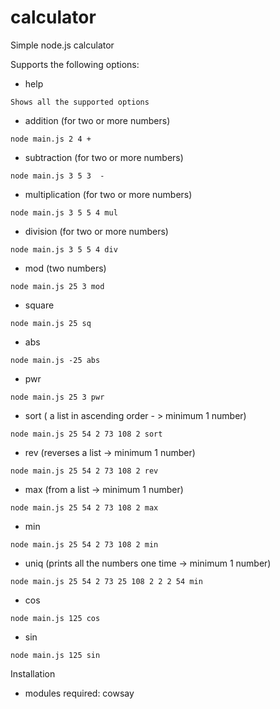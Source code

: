 # calculator
Simple node.js calculator 

Supports the following options:
- help 
```
Shows all the supported options
```
- addition (for two or more numbers)
```
node main.js 2 4 +
```
- subtraction (for two or more numbers)
```
node main.js 3 5 3  -
```
- multiplication (for two or more numbers)
```
node main.js 3 5 5 4 mul
```
- division (for two or more numbers)
```
node main.js 3 5 5 4 div
```

- mod (two numbers)
```
node main.js 25 3 mod
```

- square 
```
node main.js 25 sq
```
- abs
```
node main.js -25 abs
```
- pwr
```
node main.js 25 3 pwr
```
- sort ( a list in ascending order - > minimum 1 number)
```
node main.js 25 54 2 73 108 2 sort
```
- rev (reverses a list -> minimum 1 number)
```
node main.js 25 54 2 73 108 2 rev
```
- max (from a list -> minimum 1 number)
```
node main.js 25 54 2 73 108 2 max
```
- min
```
node main.js 25 54 2 73 108 2 min
```
- uniq (prints all the numbers one time -> minimum 1 number)
```
node main.js 25 54 2 73 25 108 2 2 2 54 min
```
- cos
```
node main.js 125 cos
```
- sin
```
node main.js 125 sin
```


Installation
- modules required: cowsay

